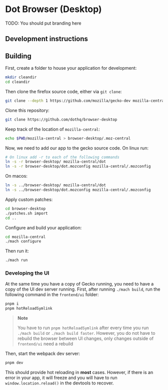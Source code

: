 # Dot Browser (Desktop)

TODO: You should put branding here

## Development instructions

## Building

First, create a folder to house your application for development:

```bash
mkdir cleandir
cd cleandir
```

Then clone the firefox source code, either via `git clone`:

```bash
git clone --depth 1 https://github.com/mozilla/gecko-dev mozilla-central
```

Clone this repository:

```bash
git clone https://github.com/dothq/browser-desktop
```

Keep track of the location of `mozilla-central`:

```bash
echo $PWD/mozilla-central > browser-desktop/.moz-central
```

Now, we need to add our app to the gecko source code. On linux run:

```bash
# On linux add -r to each of the following commands
ln -s -r browser-desktop/ mozilla-central/dot
ln -s -r browser-desktop/dot.mozconfig mozilla-central/.mozconfig
```

On macos:

```bash
ln -s ../browser-desktop/ mozilla-central/dot
ln -s ../browser-desktop/dot.mozconfig mozilla-central/.mozconfig
```

Apply custom patches:

```bash
cd browser-desktop
./patches.sh import
cd ..
```

Configure and build your application:

```bash
cd mozilla-central
./mach configure
```

Then run it:

```bash
./mach run
```

### Developing the UI

At the same time you have a copy of Gecko running, you need to have a copy of the
UI dev server running. First, after running `./mach build`, run the following
command in the `frontend/ui` folder:

```bash
pnpm i
pnpm hotReloadSymlink
```

> **Note**
>
> You have to run `pnpm hotReloadSymlink` after every time you run `./mach build`
> or `./mach build faster`. However, you do not have to rebuild the browser
> between UI changes, only changes outside of `frontend/ui` need a rebuild

Then, start the webpack dev server:

```bash
pnpm dev
```

This should provide hot reloading in **most** cases. However, if there is an
error in your app, it will freeze and you will have to run `window.location.reload()`
in the devtools to recover.
